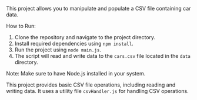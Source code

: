 This project allows you to manipulate and populate a CSV file containing car data.

How to Run:

1. Clone the repository and navigate to the project directory.
2. Install required dependencies using `npm install`.
3. Run the project using `node main.js`.
4. The script will read and write data to the `cars.csv` file located in the `data` directory.

Note: Make sure to have Node.js installed in your system.

This project provides basic CSV file operations, including reading and writing data. It uses a utility file `csvHandler.js` for handling CSV operations.